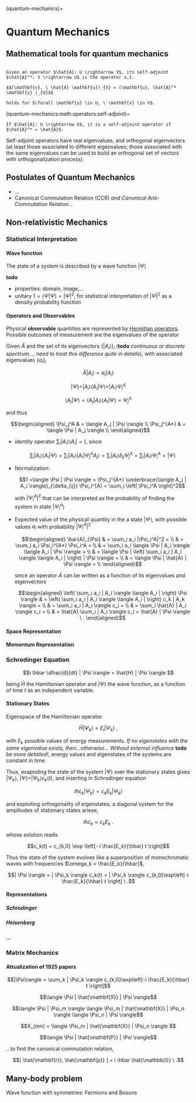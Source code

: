 (quantum-mechanics)=
# Quantum Mechanics

## Mathematical tools for quantum mechanics

```{prf:definition} Operator
```

```{prf:definition} Adjoint operator
Given an operator $\hat{A}: U \rightarrow V$, its self-adjoint $\hat{A}^*: V \rightarrow U$ is the operator s.t.

$$(\mathbf{v}, \ \hat{A} \mathbf{u})_{V} = (\mathbf{u}, \hat{A}^* \mathbf{v} )_{U}$$

holds for $\forall \mathbf{u} \in U, \ \mathbf{v} \in V$.

```

(quantum-mechanics:math:operators:self-adjoint)=
```{prf:definition} Hermitian (self-adjoint) operator
If $\hat{A}: U \rightarrow U$, it is a self-adjoint operator if $\hat{A}^* = \hat{A}$.
```
Self-adjoint operators have real eigenvalues, and orthogonal eigenvectors (at least those associated to different eigenvalues; those associated with the same eigenvalues can be used to build an orthogonal set of vectors with orthogonalization process).


## Postulates of Quantum Mechanics
- ...
- Canonical Commutation Relation (CCR) *and Canonical Anti-Commutation Relation...*

## Non-relativistic Mechanics
### Statistical Interpretation
#### Wave function
The state of a system is described by a wave function $|\Psi\rangle$ 

**todo**
- properties: domain, image,...
- unitary $1 = \langle \Psi | \Psi \rangle = \left| \Psi \right|^2$, for statistical interpretation of $\left| \Psi \right|^2$ as a density probability function

#### Operators and Observables
Physical **observable** quantities are represented by [Hermitian operators](quantum-mechanics:math:operators:self-adjoint). Possible outcomes of measurement are the eigenvalues of the operator

Given $\hat{A}$ and the set of its eigenvectors $\{ |A_i \rangle \}_i$ (**todo** *continuous or discrete spectrum..., need to treat this difference quite in details*), with associated eigenvalues $\{ a_i \}_i$

$$\hat{A} |A_i \rangle = a_i |A_i\rangle$$

$$| \Psi \rangle = | A_i \rangle \langle A_i | \Psi \rangle =  | A_i \rangle \Psi_i^A $$

$$\langle A_j | \Psi \rangle = \langle A_j | A_i \rangle \langle A_i | \Psi \rangle = \Psi_j^A $$

and thus

$$\begin{aligned}
  \Psi_j^A    & = \langle A_j  | \Psi \rangle \\
  \Psi_j^{A*} & = \langle \Psi | A_j \rangle \\
\end{aligned}$$

- identity operator $\sum_i | A_i \rangle \langle A_i | = \mathbb{I}$, since

  $$\sum_i | A_i \rangle \langle A_i | \Psi \rangle = \sum_i | A_i \rangle \langle A_i | \Psi_j^A A_j \rangle =
  \sum_i | A_i \rangle \delta_{ij} \Psi_j^A = \sum_i | A_i \rangle  \Psi_i^A  = | \Psi \rangle$$


- Normalization:

  $$1 =\langle \Psi | \Psi \rangle = \Psi_j^{A*} \underbrace{\langle A_j | A_i \rangle}_{\delta_{ij}} \Psi_i^{A} = \sum_i \left| \Psi_i^A \right|^2$$

  with $|\Psi_i^A|^2$ that can be interpreted as the probability of finding the system in state $|\Psi_i^a\rangle$

- Expected value of the physical quantity in the a state $|\Psi\rangle$, with possible values $a_i$ with probability $|\Psi_i^A|^2$

  $$\begin{aligned}
    \bar{A}_{\Psi} & = \sum_i a_i |\Psi_i^A|^2 = \\
            & = \sum_i a_i \Psi_i^{A*} \Psi_i^A =  \\ 
            & = \sum_i a_i \langle \Psi | A_i \rangle \langle A_i | \Psi \rangle = \\
            & = \langle \Psi | \left( \sum_i a_i | A_i \rangle \langle A_i | \right) | \Psi \rangle = \\
            & = \langle \Psi | \hat{A} | \Psi \rangle = \\
  \end{aligned}$$


  since an operator $\hat{A}$ can be written as a function of its eigenvalues and eigenvectors

   $$\begin{aligned}
   \left( \sum_i a_i | A_i \rangle \langle A_i | \right) \Psi \rangle 
   & = \left( \sum_i a_i | A_i \rangle \langle A_i | \right) c_k | A_k \rangle = \\
   & =  \sum_i a_i | A_i \rangle c_i = \\
   & =  \sum_i \hat{A} | A_i \rangle c_i = \\
   & = \hat{A} \sum_i | A_i \rangle c_i = \hat{A} | \Psi \rangle \ . 
   \end{aligned}$$


<!--
$$\begin{aligned}
  \langle A_j| \Psi \rangle = \langle A_j | A_i \rangle \langle A_i | \Psi \rangle 
\end{aligned}$$
-->


#### Space Representation
#### Momentum Representation

### Schrodinger Equation

$$i \hbar \dfrac{d}{dt} | \Psi \rangle = \hat{H} | \Psi \rangle $$

being $\hat{H}$ the Hamiltonian operator and $|\Psi\rangle$ the wave function, as a function of time $t$ as an independent variable.

#### Stationary States
Eigenspace of the Hamiltonian operator

$$\hat{H} |\Psi_k \rangle = E_i |\Psi_k \rangle \ ,$$

with $E_k$ possible values of energy measurements. *If no eigenstates with the same eigenvalue exists, then...otherwise...*
*Without external influence* **todo** *be more detailed!*, energy values and eigenstates of the systems are constant in time.

Thus, exapnding the state of the system $|\Psi\rangle$ over the stationary states gives $|\Psi_k\rangle$, $|\Psi\rangle = |\Psi_k\rangle c_k(t)$, and inserting in Schrodinger equation

$$i \hbar \dot{c}_k |\Psi_k\rangle = c_k  E_k |\Psi_k\rangle$$

and exploiting orthogonality of eigenstates, a diagonal system for the amplitudes of stationary states ariese,

$$i \hbar \dot{c}_k = c_k E_k \ .$$

whose solution reads

$$c_k(t) = c_{k,0} \exp \left[- i \frac{E_k}{\hbar} t \right]$$

Thus the state of the system evolves like a superposition of monochromatic waves with frequencies $\omega_k = \frac{E_k}{\hbar}$,

$$| \Psi \rangle = | \Psi_k \rangle c_k(t) = | \Psi_k \rangle c_{k,0}\exp\left[-i \frac{E_k}{\hbar} t \right] \ .$$

#### Representations
##### Schrodinger
##### Heisenberg
##### ...


### Matrix Mechanics

#### Attualization of 1925 papers

$$|\Psi\rangle = \sum_k | \Psi_k \rangle c_{k,0}\exp\left[-i \frac{E_k}{\hbar} t \right]$$

$$\langle \Psi | \hat{\mathbf{X}} | \Psi \rangle$$

$$\langle \Psi | \Psi_m \rangle \langle \Psi_m | \hat{\mathbf{X}} | \Psi_n \rangle \langle \Psi_n | \Psi \rangle$$

$$X_{mn} = \langle \Psi_m | \hat{\mathbf{X}} | \Psi_n \rangle $$


$$\langle \Psi | \hat{\mathbf{P}} | \Psi \rangle$$

...to find the canonical commutation relation,

$$[ \hat{\mathbf{r}}, \hat{\mathbf{p}} ] = i \hbar \hat{\mathbb{I}} \ .$$



## Many-body problem
Wave function with symmetries: Fermions and Bosons


